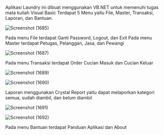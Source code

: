 Aplikasi Laundry ini dibuat menggunakan VB.NET untuk memenuhi tugas mata kuliah Visual Basic
Terdapat 5 Menu yaitu File, Master, Transaksi, Laporan, dan Bantuan.

![Screenshot (1685)](https://github.com/nurarifahr/app-laundry-vb.net/assets/98046103/9ffd6cff-10b1-4efe-a412-6fad83d76ea1)

Pada menu File terdapat Ganti Password, Logout, dan Exit
Pada menu Master terdapat Petugas, Pelanggan, Jasa, dan Pewangi

![Screenshot (1687)](https://github.com/nurarifahr/app-laundry-vb.net/assets/98046103/8143a768-d4d4-4708-9459-e458185c7ba0)

Pada menu Transaksi terdapat Order Cucian Masuk dan Cucian Keluar

![Screenshot (1689)](https://github.com/nurarifahr/app-laundry-vb.net/assets/98046103/d1a09bb8-ead0-43f2-9cc6-4952e78d0c08)

![Screenshot (1690)](https://github.com/nurarifahr/app-laundry-vb.net/assets/98046103/1f67a0be-542e-40e2-9e0e-ae697cb26fce)

Laporan menggunakan Crystal Report yaitu dapat melaporkan kategori semua, sudah diambil, dan belum diambil

![Screenshot (1691)](https://github.com/nurarifahr/app-laundry-vb.net/assets/98046103/9cc9525b-506b-4505-aa89-9e0b62fe4ab3)

![Screenshot (1692)](https://github.com/nurarifahr/app-laundry-vb.net/assets/98046103/c02e3c72-827d-48c1-9672-9b3bbaf45baa)

Pada menu Bantuan terdapat Panduan Aplikasi dan About
